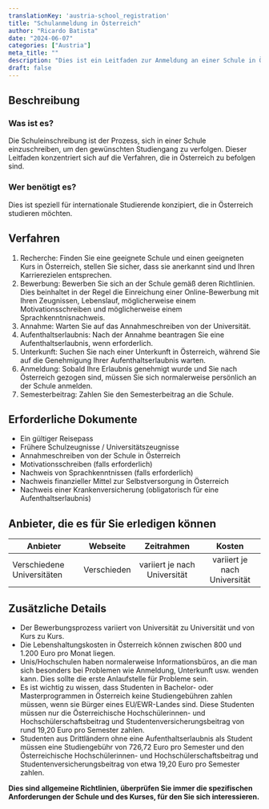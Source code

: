 ```yaml
---
translationKey: 'austria-school_registration'
title: "Schulanmeldung in Österreich"
author: "Ricardo Batista"
date: "2024-06-07"
categories: ["Austria"]
meta_title: ""
description: "Dies ist ein Leitfaden zur Anmeldung an einer Schule in Österreich, speziell für internationale Studierende. Es bietet auch Informationen zu den Lebenshaltungskosten in Österreich und dem Prozess zur Erlangung einer Aufenthaltsgenehmigung."
draft: false
---
```


## Beschreibung
### Was ist es?
Die Schuleinschreibung ist der Prozess, sich in einer Schule einzuschreiben, um den gewünschten Studiengang zu verfolgen. Dieser Leitfaden konzentriert sich auf die Verfahren, die in Österreich zu befolgen sind.

### Wer benötigt es?
Dies ist speziell für internationale Studierende konzipiert, die in Österreich studieren möchten.

## Verfahren
1. Recherche: Finden Sie eine geeignete Schule und einen geeigneten Kurs in Österreich, stellen Sie sicher, dass sie anerkannt sind und Ihren Karrierezielen entsprechen.
2. Bewerbung: Bewerben Sie sich an der Schule gemäß deren Richtlinien. Dies beinhaltet in der Regel die Einreichung einer Online-Bewerbung mit Ihren Zeugnissen, Lebenslauf, möglicherweise einem Motivationsschreiben und möglicherweise einem Sprachkenntnisnachweis.
3. Annahme: Warten Sie auf das Annahmeschreiben von der Universität.
4. Aufenthaltserlaubnis: Nach der Annahme beantragen Sie eine Aufenthaltserlaubnis, wenn erforderlich.
5. Unterkunft: Suchen Sie nach einer Unterkunft in Österreich, während Sie auf die Genehmigung Ihrer Aufenthaltserlaubnis warten.
6. Anmeldung: Sobald Ihre Erlaubnis genehmigt wurde und Sie nach Österreich gezogen sind, müssen Sie sich normalerweise persönlich an der Schule anmelden.
7. Semesterbeitrag: Zahlen Sie den Semesterbeitrag an die Schule.

## Erforderliche Dokumente
- Ein gültiger Reisepass
- Frühere Schulzeugnisse / Universitätszeugnisse
- Annahmeschreiben von der Schule in Österreich
- Motivationsschreiben (falls erforderlich)
- Nachweis von Sprachkenntnissen (falls erforderlich)
- Nachweis finanzieller Mittel zur Selbstversorgung in Österreich
- Nachweis einer Krankenversicherung (obligatorisch für eine Aufenthaltserlaubnis)

## Anbieter, die es für Sie erledigen können

| Anbieter        |     Webseite     |     Zeitrahmen    |       Kosten      |
| --------------- | --------------- |  :-------------: | :-------------: |
| Verschiedene Universitäten    |  Verschieden      |      variiert je nach Universität      |        variiert je nach Universität      |

## Zusätzliche Details
- Der Bewerbungsprozess variiert von Universität zu Universität und von Kurs zu Kurs.
- Die Lebenshaltungskosten in Österreich können zwischen 800 und 1.200 Euro pro Monat liegen.
- Unis/Hochschulen haben normalerweise Informationsbüros, an die man sich besonders bei Problemen wie Anmeldung, Unterkunft usw. wenden kann. Dies sollte die erste Anlaufstelle für Probleme sein.
- Es ist wichtig zu wissen, dass Studenten in Bachelor- oder Masterprogrammen in Österreich keine Studiengebühren zahlen müssen, wenn sie Bürger eines EU/EWR-Landes sind. Diese Studenten müssen nur die Österreichische Hochschülerinnen- und Hochschülerschaftsbeitrag und Studentenversicherungsbeitrag von rund 19,20 Euro pro Semester zahlen.
- Studenten aus Drittländern ohne eine Aufenthaltserlaubnis als Student müssen eine Studiengebühr von 726,72 Euro pro Semester und den Österreichische Hochschülerinnen- und Hochschülerschaftsbeitrag und Studentenversicherungsbeitrag von etwa 19,20 Euro pro Semester zahlen.

**Dies sind allgemeine Richtlinien, überprüfen Sie immer die spezifischen Anforderungen der Schule und des Kurses, für den Sie sich interessieren.**